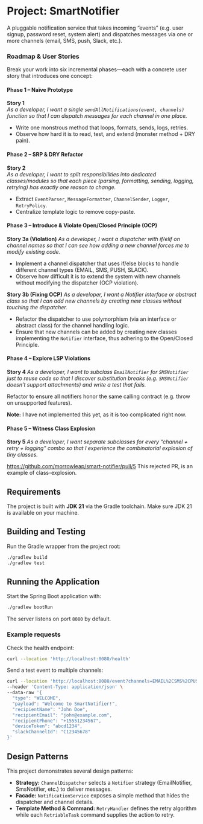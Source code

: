 # Project: SmartNotifier

A pluggable notification service that takes incoming “events” (e.g. user signup, password reset, system alert) and dispatches messages via one or more channels (email, SMS, push, Slack, etc.).


### Roadmap & User Stories
Break your work into six incremental phases—each with a concrete user story that introduces one concept:

#### Phase 1 – Naïve Prototype

**Story 1**  
*As a developer, I want a single `sendAllNotifications(event, channels)` function so that I can dispatch messages for each channel in one place.*

- Write one monstrous method that loops, formats, sends, logs, retries.
- Observe how hard it is to read, test, and extend (monster method + DRY pain).

#### Phase 2 – SRP & DRY Refactor

**Story 2**  
*As a developer, I want to split responsibilities into dedicated classes/modules so that each piece (parsing, formatting, sending, logging, retrying) has exactly one reason to change.*

- Extract `EventParser`, `MessageFormatter`, `ChannelSender`, `Logger`, `RetryPolicy`.
- Centralize template logic to remove copy-paste.

#### Phase 3 – Introduce & Violate Open/Closed Principle (OCP)

**Story 3a (Violation)**
*As a developer, I want a dispatcher with if/elif on channel names so that I can see how adding a new channel forces me to modify existing code.*

* Implement a channel dispatcher that uses if/else blocks to handle different channel types (EMAIL, SMS, PUSH, SLACK).
* Observe how difficult it is to extend the system with new channels without modifying the dispatcher (OCP violation).

**Story 3b (Fixing OCP)**
*As a developer, I want a Notifier interface or abstract class so that I can add new channels by creating new classes without touching the dispatcher.*

* Refactor the dispatcher to use polymorphism (via an interface or abstract class) for the channel handling logic.
* Ensure that new channels can be added by creating new classes implementing the `Notifier` interface, thus adhering to the Open/Closed Principle.

#### Phase 4 – Explore LSP Violations

**Story 4**
*As a developer, I want to subclass `EmailNotifier` for `SMSNotifier` just to reuse code so that I discover substitution breaks (e.g. `SMSNotifier` doesn’t support attachments) and write a test that fails.*

Refactor to ensure all notifiers honor the same calling contract (e.g. throw on unsupported features).

**Note:** I have not implemented this yet, as it is too complicated right now.


#### Phase 5 – Witness Class Explosion

**Story 5**
*As a developer, I want separate subclasses for every “channel + retry + logging” combo so that I experience the combinatorial explosion of tiny classes.*

https://github.com/morrowleap/smart-notifier/pull/5 This rejected PR, is an example of class-explosion.

## Requirements

The project is built with **JDK 21** via the Gradle toolchain. Make sure JDK 21
is available on your machine.


## Building and Testing

Run the Gradle wrapper from the project root:

```bash
./gradlew build
./gradlew test
```


## Running the Application

Start the Spring Boot application with:

```bash
./gradlew bootRun
```

The server listens on port `8080` by default.


### Example requests

Check the health endpoint:

```bash
curl --location 'http://localhost:8080/health'
```

Send a test event to multiple channels:

```bash
curl --location 'http://localhost:8080/event?channels=EMAIL%2CSMS%2CPUSH%2CSLACK' \
--header 'Content-Type: application/json' \
--data-raw '{
  "type": "WELCOME",
  "payload": "Welcome to SmartNotifier!",
  "recipientName": "John Doe",
  "recipientEmail": "john@example.com",
  "recipientPhone": "+15551234567",
  "deviceToken": "abcd1234",
  "slackChannelId": "C12345678"
}'
```


## Design Patterns

This project demonstrates several design patterns:

- **Strategy:** `ChannelDispatcher` selects a `Notifier` strategy (EmailNotifier, SmsNotifier, etc.) to deliver messages.
- **Facade:** `NotificationService` exposes a simple method that hides the dispatcher and channel details.
- **Template Method & Command:** `RetryHandler` defines the retry algorithm while each `RetriableTask` command supplies the action to retry.
